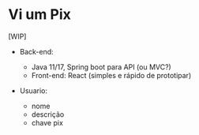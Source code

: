 # Vi um Pix
[WIP]

- Back-end: 
    - Java 11/17, Spring boot para API (ou MVC?) 
    - Front-end: React (simples e rápido de prototipar)   

- Usuario: 
    - nome 
    - descrição
    - chave pix 
 
